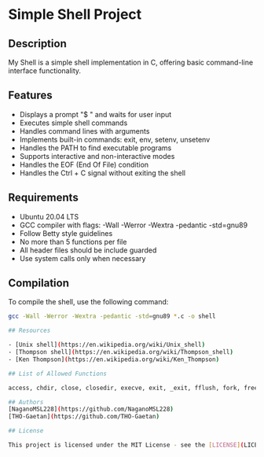 # Simple Shell Project

## Description

My Shell is a simple shell implementation in C, offering basic command-line interface functionality.

## Features

- Displays a prompt "$ " and waits for user input
- Executes simple shell commands
- Handles command lines with arguments
- Implements built-in commands: exit, env, setenv, unsetenv
- Handles the PATH to find executable programs
- Supports interactive and non-interactive modes
- Handles the EOF (End Of File) condition
- Handles the Ctrl + C signal without exiting the shell

## Requirements

- Ubuntu 20.04 LTS
- GCC compiler with flags: -Wall -Werror -Wextra -pedantic -std=gnu89
- Follow Betty style guidelines
- No more than 5 functions per file
- All header files should be include guarded
- Use system calls only when necessary

## Compilation

To compile the shell, use the following command:

```bash
gcc -Wall -Werror -Wextra -pedantic -std=gnu89 *.c -o shell

## Resources

- [Unix shell](https://en.wikipedia.org/wiki/Unix_shell)
- [Thompson shell](https://en.wikipedia.org/wiki/Thompson_shell)
- [Ken Thompson](https://en.wikipedia.org/wiki/Ken_Thompson)

## List of Allowed Functions

access, chdir, close, closedir, execve, exit, _exit, fflush, fork, free, getcwd, getline, getpid, isatty, kill, malloc, open, opendir, perror, printf, fprintf, vfprintf, sprintf, putchar, read, readdir, signal, stat, lstat, fstat, strtok, wait, waitpid, wait3, wait4, write, and all functions from string.h

## Authors
[NaganoMSL228](https://github.com/NaganoMSL228)
[THO-Gaetan](https://github.com/THO-Gaetan)

## License

This project is licensed under the MIT License - see the [LICENSE](LICENSE) file for details.